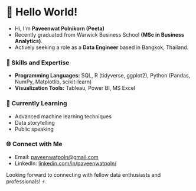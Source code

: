 # 👋 Hello World! 
- Hi, I'm **Paveenwat Polnikorn (Peeta)**
- Recently graduated from Warwick Business School **(MSc in Business Analytics)**.
- Actively seeking a role as a **Data Engineer** based in Bangkok, Thailand.

### 🚀 Skills and Expertise
- **Programming Languages:** SQL, R (tidyverse, ggplot2), Python (Pandas, NumPy, Matplotlib, scikit-learn)
- **Visualization Tools:** Tableau, Power BI, MS Excel

### 🌱 Currently Learning
- Advanced machine learning techniques
- Data storytelling
- Public speaking

### 🌐 Connect with Me
- Email: paveenwatpoln@gmail.com
- LinkedIn: [linkedin.com/in/paveenwatpoln/](https://www.linkedin.com/in/paveenwatpoln/)

Looking forward to connecting with fellow data enthusiasts and professionals! ⚡

<!-- ## 🔭 Project Highlights
Here are some projects that showcase my skills and interests:

### 1. [Customer Segmentation with K-Means Clustering](link-to-project)
Utilized Python and scikit-learn to perform customer segmentation using K-Means clustering. Visualized results using Matplotlib and presented insights through a Jupyter notebook.

### 2. [Predictive Analytics for Sales Forecasting](link-to-project)
Developed a machine learning model in R to predict future sales based on historical data. Implemented time-series analysis and visualized predictions using Tableau for better business decision-making.

### 3. [Sentiment Analysis using Natural Language Processing](link-to-project)
Applied NLP techniques in Python to analyze sentiment from customer reviews. Used TensorFlow for deep learning and created an interactive dashboard in Power BI to present findings. 
-->
